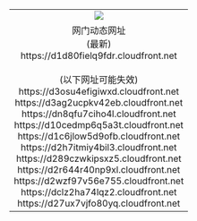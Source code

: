 ﻿<table>
  <tr></tr>
  <tr><td colspan=2 align=center><img src="https://d1d80fielq9fdr.cloudfront.net/Up/oGate.jpg" /></td></tr>
  <tr><td colspan=2 align=center>网门动态网址<br/>(最新)
<br>https://d1d80fielq9fdr.cloudfront.net
<br/><br/>(以下网址可能失效)
<br>https://d3osu4efigiwxd.cloudfront.net
<br>https://d3ag2ucpkv42eb.cloudfront.net
<br>https://dn8qfu7ciho4l.cloudfront.net
<br>https://d10cedmp6q5a3t.cloudfront.net
<br>https://d1c6jlow5d9ofb.cloudfront.net
<br>https://d2h7itmiy4bil3.cloudfront.net
<br>https://d289czwkipsxz5.cloudfront.net
<br>https://d2r644r40np9xl.cloudfront.net
<br>https://d2wzf97v56e755.cloudfront.net
<br>https://dclz2ha74lqz2.cloudfront.net
<br>https://d27ux7vjfo80yq.cloudfront.net
    </td>
  </tr>
</table>
